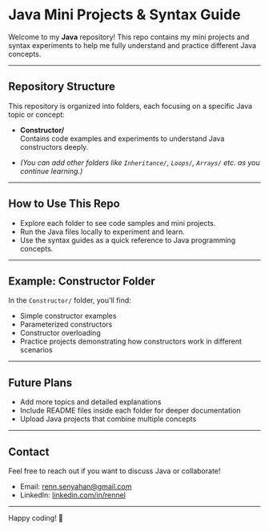 # Java Mini Projects & Syntax Guide

Welcome to my **Java** repository! This repo contains my mini projects and syntax experiments to help me fully understand and practice different Java concepts.

---

## Repository Structure

This repository is organized into folders, each focusing on a specific Java topic or concept:

- **Constructor/**  
  Contains code examples and experiments to understand Java constructors deeply.

- *(You can add other folders like `Inheritance/`, `Loops/`, `Arrays/` etc. as you continue learning.)*

---

## How to Use This Repo

- Explore each folder to see code samples and mini projects.
- Run the Java files locally to experiment and learn.
- Use the syntax guides as a quick reference to Java programming concepts.

---

## Example: Constructor Folder

In the `Constructor/` folder, you'll find:

- Simple constructor examples
- Parameterized constructors
- Constructor overloading
- Practice projects demonstrating how constructors work in different scenarios

---

## Future Plans

- Add more topics and detailed explanations
- Include README files inside each folder for deeper documentation
- Upload Java projects that combine multiple concepts

---

## Contact

Feel free to reach out if you want to discuss Java or collaborate!

- Email: renn.senyahan@gmail.com
- LinkedIn: [linkedin.com/in/rennel](www.linkedin.com/in/rennel-senyahan-a81943322)

---

Happy coding! 🚀
